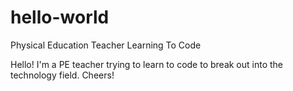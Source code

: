 # hello-world
Physical Education Teacher Learning To Code

Hello!
I'm a PE teacher trying to learn to code to break out into the technology field.
Cheers!
